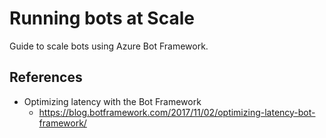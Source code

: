 # Running bots at Scale

Guide to scale bots using Azure Bot Framework.

## References

- Optimizing latency with the Bot Framework
  - https://blog.botframework.com/2017/11/02/optimizing-latency-bot-framework/

